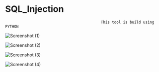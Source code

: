 # SQL_Injection


                                               This tool is build using PYTHON 
                                               



![Screenshot (1)](https://user-images.githubusercontent.com/126624918/222783572-6c30f1c1-5920-49c6-bfd6-d54e0d71b3e6.png)


![Screenshot (2)](https://user-images.githubusercontent.com/126624918/222783621-ccf711c0-a79f-46e0-a61a-84ce5630d572.png)



![Screenshot (3)](https://user-images.githubusercontent.com/126624918/222783651-cd22a6bd-96df-4cfb-b989-956f64cc2595.png)



![Screenshot (4)](https://user-images.githubusercontent.com/126624918/222783767-8b1015e5-177f-4950-be88-5f901c1f097b.png)


